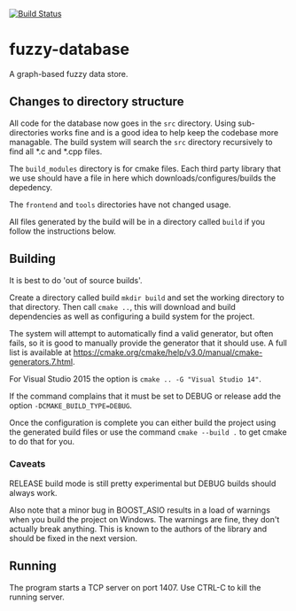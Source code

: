 [![Build Status](https://magnum.travis-ci.com/matann/fuzzy-database.svg?token=9y2FhEje8Gso8srsgnQj&branch=develop)](https://magnum.travis-ci.com/matann/fuzzy-database)

# fuzzy-database
A graph-based fuzzy data store.

## Changes to directory structure
All code for the database now goes in the `src` directory. Using sub-directories works fine and is a good idea to help keep the codebase
more managable. The build system will search the `src` directory recursively to find all *.c and *.cpp files.

The `build_modules` directory is for cmake files. Each third party library that we use should have a file in here which downloads/configures/builds
the depedency.

The `frontend` and `tools` directories have not changed usage.

All files generated by the build will be in a directory called `build` if you follow the instructions below.

## Building

It is best to do 'out of source builds'.

Create a directory called build `mkdir build` and set the working directory to that directory.
Then call `cmake ..`, this will download and build dependencies as well as configuring a build
system for the project. 

The system will attempt to automatically find a valid generator, but often fails, so it is good to manually provide the generator
that it should use. A full list is available at https://cmake.org/cmake/help/v3.0/manual/cmake-generators.7.html.

For Visual Studio 2015 the option is `cmake .. -G "Visual Studio 14"`. 

If the command complains that it must be set to DEBUG or release add the option `-DCMAKE_BUILD_TYPE=DEBUG`.

Once the configuration is complete you can either build the project using the generated build files or use the
command `cmake --build .` to get cmake to do that for you.

### Caveats 
RELEASE build mode is still pretty experimental but DEBUG builds should always work. 

Also note that a minor bug in BOOST_ASIO results in a load of warnings when you build the project on Windows. The warnings are fine, they 
don't actually break anything. This is known to the authors of the library and should be fixed in the next version.

## Running
The program starts a TCP server on port 1407. Use CTRL-C to kill the running server.